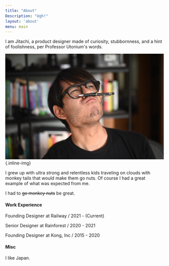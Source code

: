 ```yaml
---
title: "About"
Description: "Ugh!"
layout: 'about'
menu: main
---
```


<p class="large">I am Jitachi, a product designer made of curiosity, stubbornness, and a hint of foolishness, per Professor Utonium's words.</p>

![image alt](images/jitachi.jpg)
{.inline-img}

I grew up with ultra strong and relentless kids traveling on clouds with monkey tails that would make them go nuts. Of course I had a great example of what was expected from me.

I had to ~~go monkey nuts~~ be great.

#### Work Experience

<p class="row sans"> Founding Designer at Railway / <span class="subtle"> 2021 - (Current) </span></p>
<p class="row sans"> Senior Designer at Rainforest / 2020 - 2021 </p>
<p class="row sans"> Founding Designer at Kong, Inc / 2015 - 2020 </p>

#### Misc
I like Japan.
